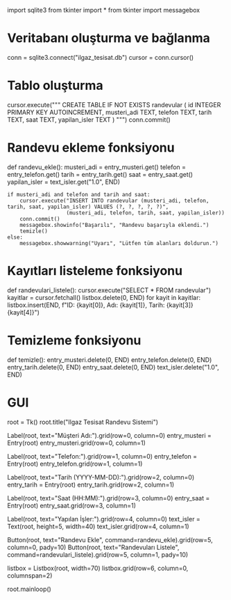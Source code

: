 import sqlite3
from tkinter import *
from tkinter import messagebox

# Veritabanı oluşturma ve bağlanma
conn = sqlite3.connect("ilgaz_tesisat.db")
cursor = conn.cursor()

# Tablo oluşturma
cursor.execute("""
CREATE TABLE IF NOT EXISTS randevular (
    id INTEGER PRIMARY KEY AUTOINCREMENT,
    musteri_adi TEXT,
    telefon TEXT,
    tarih TEXT,
    saat TEXT,
    yapilan_isler TEXT
)
""")
conn.commit()

# Randevu ekleme fonksiyonu
def randevu_ekle():
    musteri_adi = entry_musteri.get()
    telefon = entry_telefon.get()
    tarih = entry_tarih.get()
    saat = entry_saat.get()
    yapilan_isler = text_isler.get("1.0", END)

    if musteri_adi and telefon and tarih and saat:
        cursor.execute("INSERT INTO randevular (musteri_adi, telefon, tarih, saat, yapilan_isler) VALUES (?, ?, ?, ?, ?)", 
                       (musteri_adi, telefon, tarih, saat, yapilan_isler))
        conn.commit()
        messagebox.showinfo("Başarılı", "Randevu başarıyla eklendi.")
        temizle()
    else:
        messagebox.showwarning("Uyarı", "Lütfen tüm alanları doldurun.")

# Kayıtları listeleme fonksiyonu
def randevulari_listele():
    cursor.execute("SELECT * FROM randevular")
    kayitlar = cursor.fetchall()
    listbox.delete(0, END)
    for kayit in kayitlar:
        listbox.insert(END, f"ID: {kayit[0]}, Adı: {kayit[1]}, Tarih: {kayit[3]} {kayit[4]}")

# Temizleme fonksiyonu
def temizle():
    entry_musteri.delete(0, END)
    entry_telefon.delete(0, END)
    entry_tarih.delete(0, END)
    entry_saat.delete(0, END)
    text_isler.delete("1.0", END)

# GUI
root = Tk()
root.title("Ilgaz Tesisat Randevu Sistemi")

Label(root, text="Müşteri Adı:").grid(row=0, column=0)
entry_musteri = Entry(root)
entry_musteri.grid(row=0, column=1)

Label(root, text="Telefon:").grid(row=1, column=0)
entry_telefon = Entry(root)
entry_telefon.grid(row=1, column=1)

Label(root, text="Tarih (YYYY-MM-DD):").grid(row=2, column=0)
entry_tarih = Entry(root)
entry_tarih.grid(row=2, column=1)

Label(root, text="Saat (HH:MM):").grid(row=3, column=0)
entry_saat = Entry(root)
entry_saat.grid(row=3, column=1)

Label(root, text="Yapılan İşler:").grid(row=4, column=0)
text_isler = Text(root, height=5, width=40)
text_isler.grid(row=4, column=1)

Button(root, text="Randevu Ekle", command=randevu_ekle).grid(row=5, column=0, pady=10)
Button(root, text="Randevuları Listele", command=randevulari_listele).grid(row=5, column=1, pady=10)

listbox = Listbox(root, width=70)
listbox.grid(row=6, column=0, columnspan=2)

root.mainloop()
